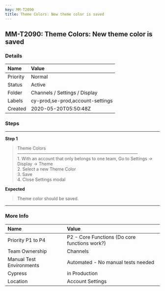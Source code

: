 ```yaml
---
key: MM-T2090
title: Theme Colors: New theme color is saved
---
```


## MM-T2090: Theme Colors: New theme color is saved

### Details

| Name     | Value                            |
| :------- | :------------------------------- |
| Priority | Normal                           |
| Status   | Active                           |
| Folder   | Channels / Settings / Display    |
| Labels   | cy-prod,se-prod,account-settings |
| Created  | 2020-05-20T05:50:48Z             |

### Steps

<hr/>

**Step 1**

> <article>Theme Colors<br />————————————————————————————<br />1. With an account that only belongs to one team, Go to  Settings -&gt; Display -&gt; Theme<br />2. Select a new Theme Color<br />3. Save<br />4. Close Settings modal</article>

**Expected**

> <article>Theme color should be saved.</article>

<hr/>

### More Info

| Name                     | Value                                         |
| :----------------------- | :-------------------------------------------- |
| Priority P1 to P4        | P2 - Core Functions (Do core functions work?) |
| Team Ownership           | Channels                                      |
| Manual Test Environments | Automated - No manual tests needed            |
| Cypress                  | in Production                                 |
| Location                 | Account Settings                              |
